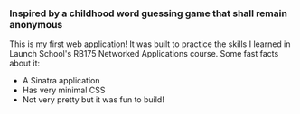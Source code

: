 ### Inspired by a childhood word guessing game that shall remain anonymous

This is my first web application! It was built to practice the skills I learned in Launch School's RB175 Networked Applications course. Some fast facts about it:
- A Sinatra application
- Has very minimal CSS
- Not very pretty but it was fun to build!
